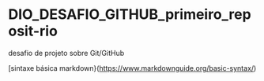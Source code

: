 # DIO_DESAFIO_GITHUB_primeiro_reposit-rio
desafio de projeto sobre Git/GitHub

[sintaxe básica markdown}(https://www.markdownguide.org/basic-syntax/)
